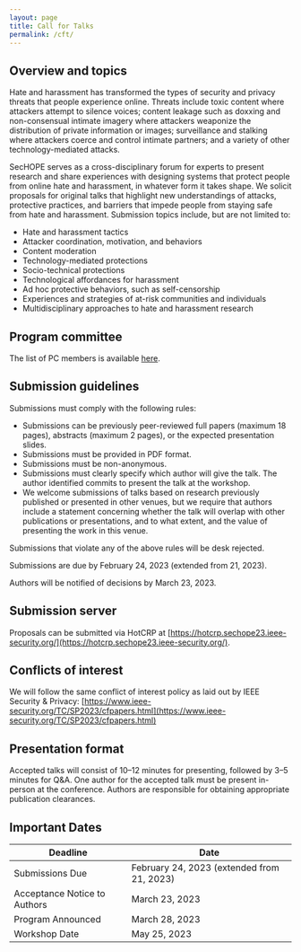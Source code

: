 ```yaml
---
layout: page
title: Call for Talks 
permalink: /cft/
---
```


## Overview and topics

Hate and harassment has transformed the types of security and privacy threats that people experience online. Threats include toxic content where attackers attempt to silence voices; content leakage such as doxxing and non-consensual intimate imagery where attackers weaponize the distribution of private information or images; surveillance and stalking where attackers coerce and control intimate partners; and a variety of other technology-mediated attacks.

SecHOPE serves as a cross-disciplinary forum for experts to present research and share experiences with designing systems that protect people from online hate and harassment, in whatever form it takes shape. We solicit proposals for original talks that highlight new understandings of attacks, protective practices, and barriers that impede people from staying safe from hate and harassment. Submission topics include, but are not limited to:

* Hate and harassment tactics
* Attacker coordination, motivation, and behaviors
* Content moderation
* Technology-mediated protections
* Socio-technical protections
* Technological affordances for harassment
* Ad hoc protective behaviors, such as self-censorship
* Experiences and strategies of at-risk communities and individuals
* Multidisciplinary approaches to hate and harassment research

## Program committee

The list of PC members is available [here](/organization).

## Submission guidelines
Submissions must comply with the following rules:
* Submissions can be previously peer-reviewed full papers (maximum 18 pages), abstracts (maximum 2 pages), or the expected presentation slides.
* Submissions must be provided in PDF format.
* Submissions must be non-anonymous.
* Submissions must clearly specify which author will give the talk. The author identified commits to present the talk at the workshop.
* We welcome submissions of talks based on research previously published or presented in other venues, but we require that authors include a statement concerning whether the talk will overlap with other publications or presentations, and to what extent, and the value of presenting the work in this venue.

Submissions that violate any of the above rules will be desk rejected.

Submissions are due by February 24, 2023 (extended from 21, 2023).

Authors will be notified of decisions by March 23, 2023.

## Submission server
Proposals can be submitted via HotCRP at
[https://hotcrp.sechope23.ieee-security.org/](https://hotcrp.sechope23.ieee-security.org/).


## Conflicts of interest
We will follow the same conflict of interest policy as laid out by IEEE Security & Privacy: [https://www.ieee-security.org/TC/SP2023/cfpapers.html](https://www.ieee-security.org/TC/SP2023/cfpapers.html)


## Presentation format
Accepted talks will consist of 10–12 minutes for presenting, followed by 3–5 minutes for Q&A. One author for the accepted talk must be present in-person at the conference. Authors are responsible for obtaining appropriate publication clearances.

## Important Dates

| Deadline | Date |
| -------- | ---- |
| Submissions Due | February 24, 2023 (extended from 21, 2023) |
| Acceptance Notice to Authors | March 23, 2023 |
| Program Announced | March 28, 2023 |
| Workshop Date | May 25, 2023 |
